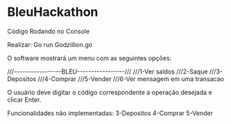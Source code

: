 # BleuHackathon

Código Rodando no Console

Realizar: Go run Godzillion.go

O software mostrará um menu com as seguintes opções:

///-----------------BLEU-----------------///
///1-Ver saldos
///2-Saque
///3-Depositos
///4-Comprar
///5-Vender
///6-Ver mensagem em uma transacao

O usuário deve digitar o código correspondente a operação desejada e clicar Enter.

Funcionalidades não implementadas:
3-Depositos
4-Comprar
5-Vender

